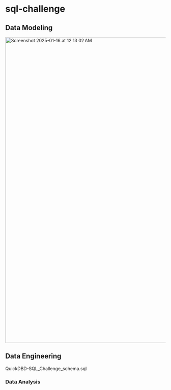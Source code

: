 # sql-challenge
## Data Modeling
<img width="961" alt="Screenshot 2025-01-16 at 12 13 02 AM" src="https://github.com/user-attachments/assets/82a62468-ab18-4f78-bf1c-3cf127edb8a6" />

## Data Engineering
QuickDBD-SQL_Challenge_schema.sql

### Data Analysis

